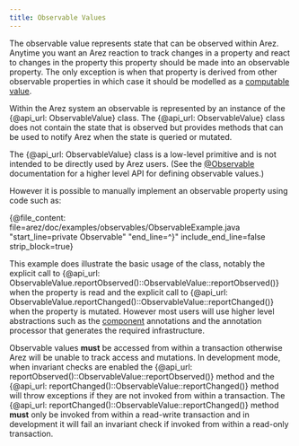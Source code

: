 ```yaml
---
title: Observable Values
---
```


The observable value represents state that can be observed within Arez. Anytime you want an Arez reaction
to track changes in a property and react to changes in the property this property should be made into
an observable property. The only exception is when that property is derived from other observable properties
in which case it should be modelled as a [computable value](computable_values.md).

Within the Arez system an observable is represented by an instance of the {@api_url: ObservableValue} class. The
{@api_url: ObservableValue} class does not contain the state that is observed but provides methods that can be
used to notify Arez when the state is queried or mutated.

The {@api_url: ObservableValue} class is a low-level primitive and is not intended to be directly used by Arez users.
(See the [@Observable](at_observable.md) documentation for a higher level API for defining observable values.)

However it is possible to manually implement an observable property using code such as:

{@file_content: file=arez/doc/examples/observables/ObservableExample.java "start_line=private Observable" "end_line=^}" include_end_line=false strip_block=true}

This example does illustrate the basic usage of the class, notably the explicit call to
{@api_url: ObservableValue.reportObserved()::ObservableValue::reportObserved()} when the property is read and the explicit call to
{@api_url: ObservableValue.reportChanged()::ObservableValue::reportChanged()} when the property is mutated. However most
users will use higher level abstractions such as the [component](components.md) annotations and the annotation
processor that generates the required infrastructure.

Observable values **must** be accessed from within a transaction otherwise Arez will be unable to track access
and mutations. In development mode, when invariant checks are enabled the {@api_url: reportObserved()::ObservableValue::reportObserved()}
method and the {@api_url: reportChanged()::ObservableValue::reportChanged()} method will throw exceptions if they
are not invoked from within a transaction. The {@api_url: reportChanged()::ObservableValue::reportChanged()} method
**must** only be invoked from within a read-write transaction and in development it will fail an invariant check if
invoked from within a read-only transaction.
